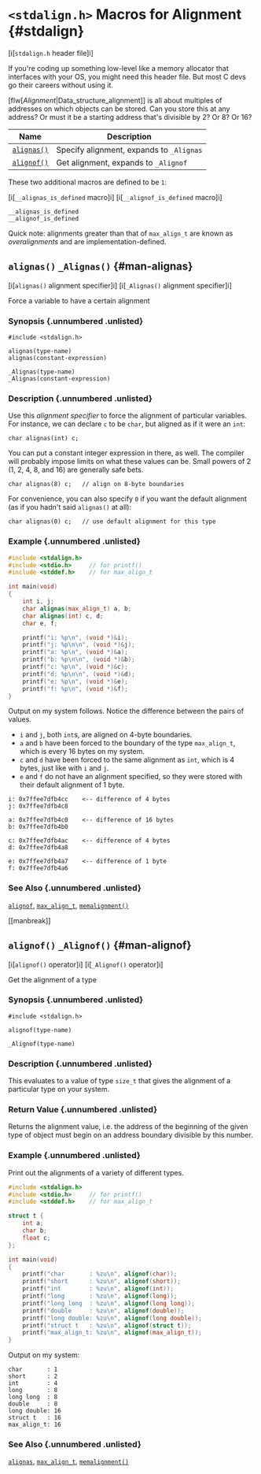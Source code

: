 <!-- Beej's guide to C

# vim: ts=4:sw=4:nosi:et:tw=72
-->

# `<stdalign.h>` Macros for Alignment {#stdalign}

[i[`stdalign.h` header file]i]

If you're coding up something low-level like a memory allocator that
interfaces with your OS, you might need this header file. But most C
devs go their careers without using it.

[flw[_Alignment_|Data_structure_alignment]] is all about multiples of
addresses on which objects can be stored. Can you store this at any
address? Or must it be a starting address that's divisible by 2? Or 8?
Or 16?

|Name|Description
|-|-|
|[`alignas()`](#man-alignas)|Specify alignment, expands to `_Alignas`|
|[`alignof()`](#man-alignof)|Get alignment, expands to `_Alignof`|

These two additional macros are defined to be `1`:

[i[`__alignas_is_defined` macro]i]
[i[`__alignof_is_defined` macro]i]

``` {.c}
__alignas_is_defined
__alignof_is_defined
```

Quick note: alignments greater than that of `max_align_t` are known as
_overalignments_ and are implementation-defined.


## `alignas()` `_Alignas()` {#man-alignas}

[i[`alignas()` alignment specifier]i]
[i[`_Alignas()` alignment specifier]i]

Force a variable to have a certain alignment

### Synopsis {.unnumbered .unlisted}

``` {.c}
#include <stdalign.h>

alignas(type-name)
alignas(constant-expression)
```

``` {.c}
_Alignas(type-name)
_Alignas(constant-expression)
```

### Description {.unnumbered .unlisted}

Use this _alignment specifier_ to force the alignment of particular
variables. For instance, we can declare `c` to be `char`, but aligned as
if it were an `int`:

``` {.c}
char alignas(int) c;
```

You can put a constant integer expression in there, as well. The
compiler will probably impose limits on what these values can be. Small
powers of 2 (1, 2, 4, 8, and 16) are generally safe bets.

``` {.c}
char alignas(8) c;   // align on 8-byte boundaries
```

For convenience, you can also specify `0` if you want the default
alignment (as if you hadn't said `alignas()` at all):

``` {.c}
char alignas(0) c;   // use default alignment for this type
```

<!--
### Return Value {.unnumbered .unlisted}
-->

### Example {.unnumbered .unlisted}

``` {.c .numberLines}
#include <stdalign.h>
#include <stdio.h>     // for printf()
#include <stddef.h>    // for max_align_t

int main(void)
{
    int i, j;
    char alignas(max_align_t) a, b;
    char alignas(int) c, d;
    char e, f;

    printf("i: %p\n", (void *)&i);
    printf("j: %p\n\n", (void *)&j);
    printf("a: %p\n", (void *)&a);
    printf("b: %p\n\n", (void *)&b);
    printf("c: %p\n", (void *)&c);
    printf("d: %p\n\n", (void *)&d);
    printf("e: %p\n", (void *)&e);
    printf("f: %p\n", (void *)&f);
}
```

Output on my system follows. Notice the difference between the pairs of
values.

* `i` and `j`, both `int`s, are aligned on 4-byte boundaries.
* `a` and `b` have been forced to the boundary of the type
  `max_align_t`, which is every 16 bytes on my system.
* `c` and `d` have been forced to the same alignment as `int`, which is
  4 bytes, just like with `i` and `j`.
* `e` and `f` do not have an alignment specified, so they were stored
  with their default alignment of 1 byte.

``` {.default}
i: 0x7ffee7dfb4cc    <-- difference of 4 bytes
j: 0x7ffee7dfb4c8

a: 0x7ffee7dfb4c0    <-- difference of 16 bytes
b: 0x7ffee7dfb4b0

c: 0x7ffee7dfb4ac    <-- difference of 4 bytes
d: 0x7ffee7dfb4a8

e: 0x7ffee7dfb4a7    <-- difference of 1 byte
f: 0x7ffee7dfb4a6
```

### See Also {.unnumbered .unlisted}

[`alignof`](#man-alignof),
[`max_align_t`](#man-max_align_t),
[`memalignment()`](#man-memalignment)

[[manbreak]]
## `alignof()` `_Alignof()` {#man-alignof}

[i[`alignof()` operator]i]
[i[`_Alignof()` operator]i]

Get the alignment of a type

### Synopsis {.unnumbered .unlisted}

``` {.c}
#include <stdalign.h>

alignof(type-name)
```

``` {.c}
_Alignof(type-name)
```

### Description {.unnumbered .unlisted}

This evaluates to a value of type `size_t` that gives the alignment of a
particular type on your system.

### Return Value {.unnumbered .unlisted}

Returns the alignment value, i.e. the address of the beginning of the
given type of object must begin on an address boundary divisible by this
number.

### Example {.unnumbered .unlisted}

Print out the alignments of a variety of different types.

``` {.c .numberLines}
#include <stdalign.h>
#include <stdio.h>     // for printf()
#include <stddef.h>    // for max_align_t

struct t {
    int a;
    char b;
    float c;
};

int main(void)
{
    printf("char       : %zu\n", alignof(char));
    printf("short      : %zu\n", alignof(short));
    printf("int        : %zu\n", alignof(int));
    printf("long       : %zu\n", alignof(long));
    printf("long long  : %zu\n", alignof(long long));
    printf("double     : %zu\n", alignof(double));
    printf("long double: %zu\n", alignof(long double));
    printf("struct t   : %zu\n", alignof(struct t));
    printf("max_align_t: %zu\n", alignof(max_align_t));
}
```

Output on my system:

``` {.default}
char       : 1
short      : 2
int        : 4
long       : 8
long long  : 8
double     : 8
long double: 16
struct t   : 16
max_align_t: 16
```

### See Also {.unnumbered .unlisted}

[`alignas`](#man-alignas),
[`max_align_t`](#man-max_align_t),
[`memalignment()`](#man-memalignment)

<!--
[[manbreak]]
## `example()` `example()` `example()` {#man-example}

### Synopsis {.unnumbered .unlisted}

``` {.c}
```

### Description {.unnumbered .unlisted}

### Return Value {.unnumbered .unlisted}

### Example {.unnumbered .unlisted}

``` {.c .numberLines}
```

### See Also {.unnumbered .unlisted}

[`example()`](#man-example),
-->
